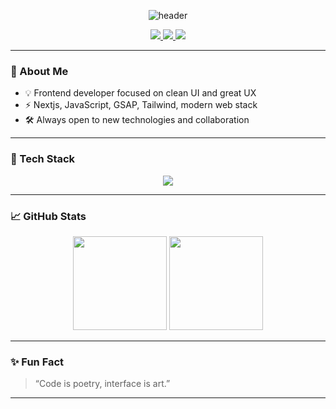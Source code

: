 <!-- Profile README for shigakori -->

<p align="center">
  <img src="https://capsule-render.vercel.app/api?type=waving&color=0:7F7FD5,100:86A8E7&height=180&section=header&text=shigakori&fontSize=48&fontAlignY=40&desc=Frontend%20Developer%20%7C%20React%20%7C%20TypeScript&descAlignY=60&descAlign=62" alt="header"/>
</p>

<p align="center">
  <a href="https://github.com/shigakori">
    <img src="https://img.shields.io/badge/-GitHub-181717?style=flat-square&logo=github&logoColor=white"/>
  </a>
  <a href="mailto:shigakori@gmail.com">
    <img src="https://img.shields.io/badge/-Email-D14836?style=flat-square&logo=gmail&logoColor=white"/>
  </a>
  <a href="https://t.me/acccide">
    <img src="https://img.shields.io/badge/-Telegram-2CA5E0?style=flat-square&logo=telegram&logoColor=white"/>
  </a>
</p>

---

### 👋 About Me

- 💡 Frontend developer focused on clean UI and great UX
- ⚡ Nextjs, JavaScript, GSAP, Tailwind, modern web stack
- 🛠️ Always open to new technologies and collaboration

---

### 🚀 Tech Stack

<p align="center">
  <img src="https://skillicons.dev/icons?i=react,ts,js,html,css,git,github,figma" />
</p>

---

### 📈 GitHub Stats

<p align="center">
  <img src="https://github-readme-stats.vercel.app/api?username=shigakori&show_icons=true&theme=tokyonight" height="150"/>
  <img src="https://github-readme-streak-stats.herokuapp.com/?user=shigakori&theme=tokyonight" height="150"/>
</p>

---

### ✨ Fun Fact

> “Code is poetry, interface is art.”

---

<!--
**shigakori/shigakori** is a ✨ special ✨ repository for your profile README.
-->
